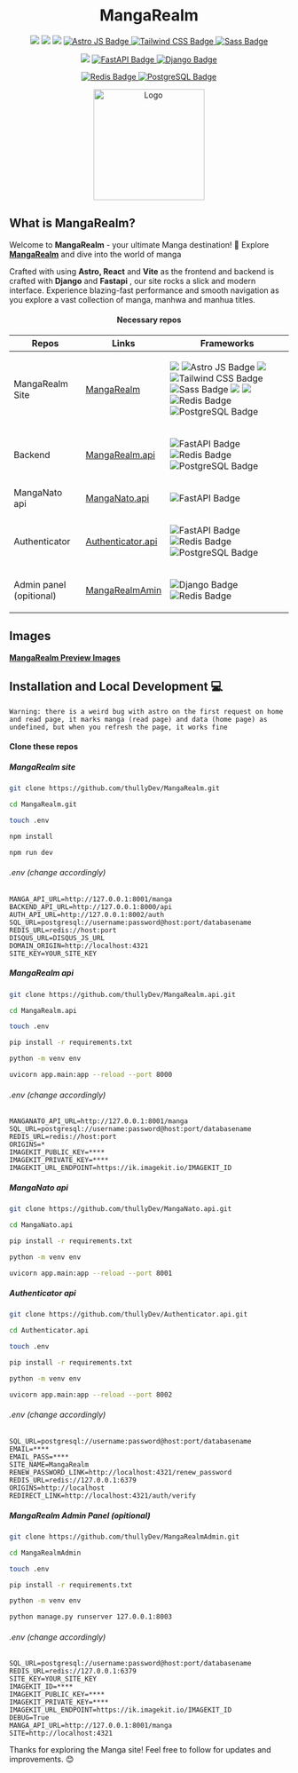 <h1 align="center">
MangaRealm
</h1>

<p align="center">
  <a href="#"><img src="https://img.shields.io/badge/typescript-%23007acc.svg?style=for-the-badge&logo=typescript&logoColor=%23ffffff"/></a>
  <a href="#"><img src="https://img.shields.io/badge/react-%2320232a.svg?style=for-the-badge&logo=react&logoColor=%2361DAFB"/></a>
  <a href="#"><img src="https://img.shields.io/badge/vite-%239269fe.svg?style=for-the-badge&logo=vite&logoColor=yellow&border"/></a>
  <a href="#">
    <img src="https://img.shields.io/badge/astro-%23000000.svg?style=for-the-badge&logo=astro&logoColor=%23FF5D01" alt="Astro JS Badge"/>
  </a>
  <a href="#">
    <img src="https://img.shields.io/badge/tailwindcss-%2306B6D4.svg?style=for-the-badge&logo=tailwindcss&logoColor=white" alt="Tailwind CSS Badge"/>
  </a>
  <a href="#">
    <img src="https://img.shields.io/badge/Sass-%23CC6699.svg?style=for-the-badge&logo=sass&logoColor=white" alt="Sass Badge"/>
  </a>
</p>

<p align="center">
  <a href="#"><img src="https://img.shields.io/badge/Node.js-339933.svg?style=for-the-badge&logo=node.js&logoColor=white"/></a>
<a href="#">
  <img src="https://img.shields.io/badge/fastapi-009688.svg?style=for-the-badge&logo=fastapi&logoColor=white" alt="FastAPI Badge"/>
</a>
<a href="#">
  <img src="https://img.shields.io/badge/django-092E20.svg?style=for-the-badge&logo=django&logoColor=white" alt="Django Badge"/>
</a>
</p>


<p align="center">
  <a href="#">
    <img src="https://img.shields.io/badge/redis-%23DC382D.svg?style=for-the-badge&logo=redis&logoColor=white" alt="Redis Badge"/>
  </a>
  <a href="#">
    <img src="https://img.shields.io/badge/postgres-%23316192.svg?style=for-the-badge&logo=postgresql&logoColor=white" alt="PostgreSQL Badge"/>
  </a>
</p>
<p align="center">
  <a href="#" target="_blank">
    <img src="https://thullydev.github.io/thullyDevStatics/images/mangarealm-logo.png" alt="Logo" width="200"/>
  </a>
</p>

## What is MangaRealm?

Welcome to **MangaRealm** - your ultimate Manga destination! 🤯 Explore **[MangaRealm](https://www.render.mangarealm.com)** and dive into the world of manga

Crafted with using **Astro, React** and **Vite** as the frontend and backend is crafted with **Django** and **Fastapi** , our site rocks a slick and modern interface. Experience blazing-fast performance and smooth navigation as you explore a vast collection of manga, manhwa and manhua titles.

<div align="center" >

#### Necessary repos

| Repos                   | Links                                                                     | Frameworks | 
| ----------------------- | ------------------------------------------------------------------------- |------------
| MangaRealm Site                 | [MangaRealm](https://github.com/thullyDev/MangaRealm.git)         | <p align="start"> <img src="https://img.shields.io/badge/Node.js-339933.svg?style=for-the-badge&logo=node.js&logoColor=white"/> <img src="https://img.shields.io/badge/astro-%23000000.svg?style=for-the-badge&logo=astro&logoColor=%23FF5D01" alt="Astro JS Badge"/> <img src="https://img.shields.io/badge/typescript-%23007acc.svg?style=for-the-badge&logo=typescript&logoColor=%23ffffff"/> <img src="https://img.shields.io/badge/tailwindcss-%2306B6D4.svg?style=for-the-badge&logo=tailwindcss&logoColor=white" alt="Tailwind CSS Badge"/> <img src="https://img.shields.io/badge/Sass-%23CC6699.svg?style=for-the-badge&logo=sass&logoColor=white" alt="Sass Badge"/> <img src="https://img.shields.io/badge/react-%2320232a.svg?style=for-the-badge&logo=react&logoColor=%2361DAFB"/> <img src="https://img.shields.io/badge/vite-%239269fe.svg?style=for-the-badge&logo=vite&logoColor=yellow&border"/> <img src="https://img.shields.io/badge/redis-%23DC382D.svg?style=for-the-badge&logo=redis&logoColor=white" alt="Redis Badge"/> <img src="https://img.shields.io/badge/postgres-%23316192.svg?style=for-the-badge&logo=postgresql&logoColor=white" alt="PostgreSQL Badge"/> </p> |
| Backend                 | [MangaRealm.api](https://github.com/thullyDev/MangaRealm.api.git)         | <p align="start"> <img src="https://img.shields.io/badge/fastapi-009688.svg?style=for-the-badge&logo=fastapi&logoColor=white" alt="FastAPI Badge"/> <img src="https://img.shields.io/badge/redis-%23DC382D.svg?style=for-the-badge&logo=redis&logoColor=white" alt="Redis Badge"/> <img src="https://img.shields.io/badge/postgres-%23316192.svg?style=for-the-badge&logo=postgresql&logoColor=white" alt="PostgreSQL Badge"/> </p> |
| MangaNato api           | [MangaNato.api](https://github.com/thullyDev/MangaNato.api.git)           | <p align="start"><img src="https://img.shields.io/badge/fastapi-009688.svg?style=for-the-badge&logo=fastapi&logoColor=white" alt="FastAPI Badge"/></p> |
| Authenticator           | [Authenticator.api](https://github.com/thullyDev/authenticator.api.git)   | <p align="start"> <img src="https://img.shields.io/badge/fastapi-009688.svg?style=for-the-badge&logo=fastapi&logoColor=white" alt="FastAPI Badge"/> <img src="https://img.shields.io/badge/redis-%23DC382D.svg?style=for-the-badge&logo=redis&logoColor=white" alt="Redis Badge"/> <img src="https://img.shields.io/badge/postgres-%23316192.svg?style=for-the-badge&logo=postgresql&logoColor=white" alt="PostgreSQL Badge"/> </p> |
| Admin panel (opitional) | [MangaRealmAmin](https://github.com/thullyDev/MangaRealmAdmin.git)        | <p align="start"><img src="https://img.shields.io/badge/django-092E20.svg?style=for-the-badge&logo=django&logoColor=white" alt="Django Badge"/> <img src="https://img.shields.io/badge/redis-%23DC382D.svg?style=for-the-badge&logo=redis&logoColor=white" alt="Redis Badge"/> </p> |

</div>

<!-- ## Features 🪴 -->

## Images
**[MangaRealm Preview Images](https://imgur.com/a/mG4tI9G)** 

## Installation and Local Development 💻

```
Warning: there is a weird bug with astro on the first request on home and read page, it marks manga (read page) and data (home page) as undefined, but when you refresh the page, it works fine  
```

#### Clone these repos 

##### MangaRealm site

```bash
git clone https://github.com/thullyDev/MangaRealm.git

cd MangaRealm.git

touch .env

npm install 

npm run dev
```

###### .env (change accordingly)

```
MANGA_API_URL=http://127.0.0.1:8001/manga
BACKEND_API_URL=http://127.0.0.1:8000/api
AUTH_API_URL=http://127.0.0.1:8002/auth
SQL_URL=postgresql://username:password@host:port/databasename
REDIS_URL=redis://host:port
DISQUS_URL=DISQUS_JS_URL
DOMAIN_ORIGIN=http://localhost:4321
SITE_KEY=YOUR_SITE_KEY
```


##### MangaRealm api

```bash
git clone https://github.com/thullyDev/MangaRealm.api.git

cd MangaRealm.api

touch .env

pip install -r requirements.txt

python -m venv env

uvicorn app.main:app --reload --port 8000
```

###### .env (change accordingly)

```
MANGANATO_API_URL=http://127.0.0.1:8001/manga
SQL_URL=postgresql://username:password@host:port/databasename
REDIS_URL=redis://host:port
ORIGINS=*
IMAGEKIT_PUBLIC_KEY=****
IMAGEKIT_PRIVATE_KEY=****
IMAGEKIT_URL_ENDPOINT=https://ik.imagekit.io/IMAGEKIT_ID
```

##### MangaNato api

```bash
git clone https://github.com/thullyDev/MangaNato.api.git

cd MangaNato.api

pip install -r requirements.txt

python -m venv env

uvicorn app.main:app --reload --port 8001
```

##### Authenticator api

```bash
git clone https://github.com/thullyDev/Authenticator.api.git

cd Authenticator.api

touch .env

pip install -r requirements.txt

python -m venv env

uvicorn app.main:app --reload --port 8002
```

###### .env (change accordingly)
```
SQL_URL=postgresql://username:password@host:port/databasename
EMAIL=****
EMAIL_PASS=****
SITE_NAME=MangaRealm
RENEW_PASSWORD_LINK=http://localhost:4321/renew_password
REDIS_URL=redis://127.0.0.1:6379
ORIGINS=http://localhost
REDIRECT_LINK=http://localhost:4321/auth/verify
```

##### MangaRealm Admin Panel (opitional)

```bash
git clone https://github.com/thullyDev/MangaRealmAdmin.git

cd MangaRealmAdmin

touch .env

pip install -r requirements.txt

python -m venv env

python manage.py runserver 127.0.0.1:8003
```

###### .env (change accordingly)
```
SQL_URL=postgresql://username:password@host:port/databasename
REDIS_URL=redis://127.0.0.1:6379
SITE_KEY=YOUR_SITE_KEY
IMAGEKIT_ID=****
IMAGEKIT_PUBLIC_KEY=****
IMAGEKIT_PRIVATE_KEY=****
IMAGEKIT_URL_ENDPOINT=https://ik.imagekit.io/IMAGEKIT_ID
DEBUG=True
MANGA_API_URL=http://127.0.0.1:8001/manga
SITE=http://localhost:4321
```


Thanks for exploring the Manga site! Feel free to follow for updates and improvements. 😊